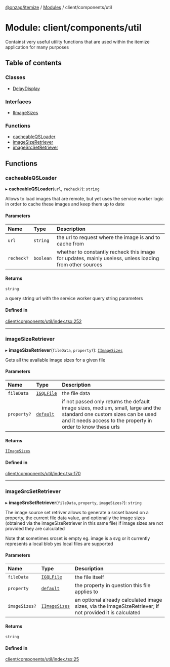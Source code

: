 [@onzag/itemize](../README.md) / [Modules](../modules.md) / client/components/util

# Module: client/components/util

Containst very useful utility functions that are used within
the itemize application for many purposes

## Table of contents

### Classes

- [DelayDisplay](../classes/client_components_util.DelayDisplay.md)

### Interfaces

- [IImageSizes](../interfaces/client_components_util.IImageSizes.md)

### Functions

- [cacheableQSLoader](client_components_util.md#cacheableqsloader)
- [imageSizeRetriever](client_components_util.md#imagesizeretriever)
- [imageSrcSetRetriever](client_components_util.md#imagesrcsetretriever)

## Functions

### cacheableQSLoader

▸ **cacheableQSLoader**(`url`, `recheck?`): `string`

Allows to load images that are remote, but yet uses the service worker logic in order to cache these
images and keep them up to date

#### Parameters

| Name | Type | Description |
| :------ | :------ | :------ |
| `url` | `string` | the url to request where the image is and to cache from |
| `recheck?` | `boolean` | whether to constantly recheck this image for updates, mainly useless, unless loading from other sources |

#### Returns

`string`

a query string url with the service worker query string parameters

#### Defined in

[client/components/util/index.tsx:252](https://github.com/onzag/itemize/blob/5c2808d3/client/components/util/index.tsx#L252)

___

### imageSizeRetriever

▸ **imageSizeRetriever**(`fileData`, `property?`): [`IImageSizes`](../interfaces/client_components_util.IImageSizes.md)

Gets all the available image sizes for a given file

#### Parameters

| Name | Type | Description |
| :------ | :------ | :------ |
| `fileData` | [`IGQLFile`](../interfaces/gql_querier.IGQLFile.md) | the file data |
| `property?` | [`default`](../classes/base_Root_Module_ItemDefinition_PropertyDefinition.default.md) | if not passed only returns the default image sizes, medium, small, large and the standard one custom sizes can be used and it needs access to the property in order to know these urls |

#### Returns

[`IImageSizes`](../interfaces/client_components_util.IImageSizes.md)

#### Defined in

[client/components/util/index.tsx:170](https://github.com/onzag/itemize/blob/5c2808d3/client/components/util/index.tsx#L170)

___

### imageSrcSetRetriever

▸ **imageSrcSetRetriever**(`fileData`, `property`, `imageSizes?`): `string`

The image source set retriver allows to generate a srcset based on a property, the current file
data value, and optionally the image sizes (obtained via the imageSizeRetriever in this same file)
if image sizes are not provided they are calculated

Note that sometimes srcset is empty eg. image is a svg or it currently represents a local blob yes
local files are supported

#### Parameters

| Name | Type | Description |
| :------ | :------ | :------ |
| `fileData` | [`IGQLFile`](../interfaces/gql_querier.IGQLFile.md) | the file itself |
| `property` | [`default`](../classes/base_Root_Module_ItemDefinition_PropertyDefinition.default.md) | the property in question this file applies to |
| `imageSizes?` | [`IImageSizes`](../interfaces/client_components_util.IImageSizes.md) | an optional already calculated image sizes, via the imageSizeRetriever; if not provided it is calculated |

#### Returns

`string`

#### Defined in

[client/components/util/index.tsx:25](https://github.com/onzag/itemize/blob/5c2808d3/client/components/util/index.tsx#L25)
